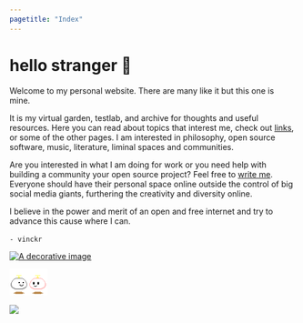 ```yaml
---
pagetitle: "Index"
---
```


# hello stranger &#128075;

Welcome to my personal website. There are many like it but this one is
mine.

It is my virtual garden, testlab, and archive for thoughts and
useful resources. Here you can read about topics that interest me, check
out [links](./links.html), or some of the other pages. I am interested in
philosophy, open source software, music, literature, liminal spaces and
communities.

Are you interested in what I am doing for work or
you need help with building a community your open source project? Feel free to [write me](mailto:mail@vinckr.com).
Everyone should have their personal space online outside the control of big social media giants,
furthering the creativity and diversity online.

I believe in the power and merit of an open and free internet and try to advance this cause where I can.

`- vinckr`

<a href="blog.html"><img class="center" src="./img/hero-index.png" alt="A decorative image" /></a>

![Thanks for visiting!](./img/hello.gif)

![](./img/notepad.gif)
